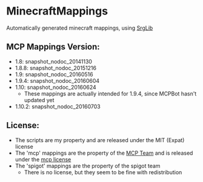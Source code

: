 MinecraftMappings
=================
Automatically generated minecraft mappings, using [SrgLib](https://github.com/ProjectTestificate/SrgLib)

## MCP Mappings Version:
- 1.8: snapshot_nodoc_20141130
- 1.8.8: snapshot_nodoc_20151216
- 1.9: snapshot_nodoc_20160516
- 1.9.4: snapshot_nodoc_20160604
- 1.10: snapshot_nodoc_20160624
  - These mappings are actually intended for 1.9.4, since MCPBot hasn't updated yet
- 1.10.2: snapshot_nodoc_20160703

## License:
- The scripts are my property and are released under the MIT (Expat) license
- The 'mcp' mappings are the property of the [MCP Team](http://modcoderpack.com/) and is released under the [mcp license](MCP-LICENSE)
- The 'spigot' mappings are the property of the spigot team
  - There is no license, but they seem to be fine with redistribution
